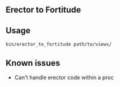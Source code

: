 Erector to Fortitude
----

## Usage

```
bin/erector_to_fortitude path/to/views/
```

## Known issues

- Can't handle erector code within a proc
